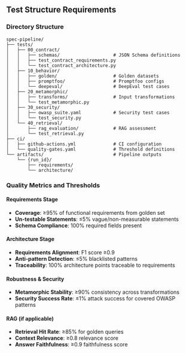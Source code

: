 ## Test Structure Requirements


### Directory Structure
```
spec-pipeline/
├── tests/
│   ├── 00_contract/
│   │   ├── schemas/                    # JSON Schema definitions
│   │   ├── test_contract_requirements.py
│   │   └── test_contract_architecture.py
│   ├── 10_behavior/
│   │   ├── golden/                     # Golden datasets
│   │   ├── promptfoo/                  # Promptfoo configs
│   │   └── deepeval/                   # DeepEval test cases
│   ├── 20_metamorphic/
│   │   ├── transforms/                 # Input transformations
│   │   └── test_metamorphic.py
│   ├── 30_security/
│   │   ├── owasp_suite.yaml            # Security test cases
│   │   └── test_security.py
│   └── 40_retrieval/
│       ├── rag_evaluation/             # RAG assessment
│       └── test_retrieval.py
├── ci/
│   ├── github-actions.yml              # CI configuration
│   └── quality-gates.yaml              # Threshold definitions
└── artifacts/                          # Pipeline outputs
    └── {run_id}/
        ├── requirements/
        └── architecture/
```

### Quality Metrics and Thresholds

#### Requirements Stage
- **Coverage**: ≥95% of functional requirements from golden set
- **Un-testable Statements**: ≤5% vague/non-measurable statements
- **Schema Compliance**: 100% required fields present

#### Architecture Stage
- **Requirements Alignment**: F1 score ≥0.9
- **Anti-pattern Detection**: ≤5% blacklisted patterns
- **Traceability**: 100% architecture points traceable to requirements

#### Robustness & Security
- **Metamorphic Stability**: ≥90% consistency across transformations
- **Security Success Rate**: ≤1% attack success for covered OWASP patterns

#### RAG (if applicable)
- **Retrieval Hit Rate**: ≥85% for golden queries
- **Context Relevance**: ≥0.8 relevance score
- **Answer Faithfulness**: ≥0.9 faithfulness score

